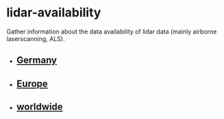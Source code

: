 # lidar-availability
Gather information about the data availability of lidar data (mainly airborne laserscanning, ALS).

- ## [Germany](availability_germany.md)
- ## [Europe](availability_europe.md)
- ## [worldwide](availability_worldwide.md)



